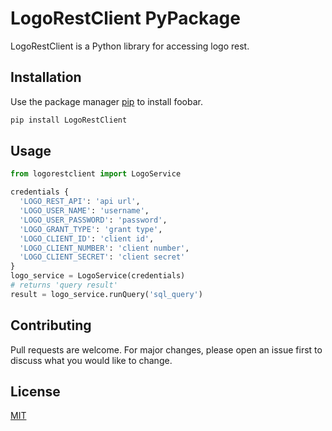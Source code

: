# LogoRestClient PyPackage

LogoRestClient is a Python library for accessing logo rest.

## Installation

Use the package manager [pip](https://pip.pypa.io/en/stable/) to install foobar.

```bash
pip install LogoRestClient
```

## Usage

```python
from logorestclient import LogoService

credentials {
  'LOGO_REST_API': 'api url', 
  'LOGO_USER_NAME': 'username', 
  'LOGO_USER_PASSWORD': 'password',
  'LOGO_GRANT_TYPE': 'grant type', 
  'LOGO_CLIENT_ID': 'client id', 
  'LOGO_CLIENT_NUMBER': 'client number',
  'LOGO_CLIENT_SECRET': 'client secret'
}
logo_service = LogoService(credentials)
# returns 'query result'
result = logo_service.runQuery('sql_query') 

```

## Contributing
Pull requests are welcome. For major changes, please open an issue first to discuss what you would like to change.

## License
[MIT](https://choosealicense.com/licenses/mit/)